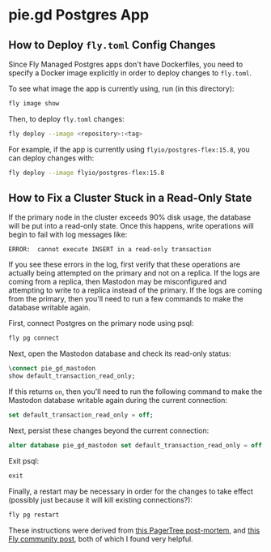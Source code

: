 # pie.gd Postgres App

## How to Deploy `fly.toml` Config Changes

Since Fly Managed Postgres apps don't have Dockerfiles, you need to specify a Docker image explicitly in order to deploy changes to `fly.toml`.

To see what image the app is currently using, run (in this directory):

```sh
fly image show
```

Then, to deploy `fly.toml` changes:

```sh
fly deploy --image <repository>:<tag>
```

For example, if the app is currently using `flyio/postgres-flex:15.8`, you can deploy changes with:

```sh
fly deploy --image flyio/postgres-flex:15.8
```

## How to Fix a Cluster Stuck in a Read-Only State

If the primary node in the cluster exceeds 90% disk usage, the database will be put into a read-only state. Once this happens, write operations will begin to fail with log messages like:

```
ERROR:  cannot execute INSERT in a read-only transaction
```

If you see these errors in the log, first verify that these operations are actually being attempted on the primary and not on a replica. If the logs are coming from a replica, then Mastodon may be misconfigured and attempting to write to a replica instead of the primary. If the logs are coming from the primary, then you'll need to run a few commands to make the database writable again.

First, connect Postgres on the primary node using psql:

```sh
fly pg connect
```

Next, open the Mastodon database and check its read-only status:

```sql
\connect pie_gd_mastodon
show default_transaction_read_only;
```

If this returns `on`, then you'll need to run the following command to make the Mastodon database writable again during the current connection:

```sql
set default_transaction_read_only = off;
```

Next, persist these changes beyond the current connection:

```sql
alter database pie_gd_mastodon set default_transaction_read_only = off;
```

Exit psql:

```sql
exit
```

Finally, a restart may be necessary in order for the changes to take effect (possibly just because it will kill existing connections?):

```sh
fly pg restart
```

These instructions were derived from [this PagerTree post-mortem](https://pagertree.com/blog/fly.io-migrate-to-v2-postgres-stuck-in-read-only-mode), and [this Fly community post](https://community.fly.io/t/pg-stuck-in-a-read-only-state/21582/4), both of which I found very helpful.
